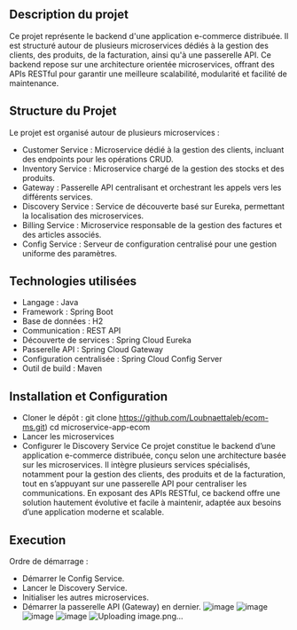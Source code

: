 ## Description du projet ##  
Ce projet représente le backend d'une application e-commerce distribuée. Il est structuré autour de plusieurs microservices dédiés à la gestion des clients, des produits, 
de la facturation, ainsi qu'à une passerelle API. Ce backend repose sur une architecture orientée microservices, offrant des APIs RESTful pour garantir une meilleure scalabilité, modularité et facilité de maintenance.
## Structure du Projet ##
Le projet est organisé autour de plusieurs microservices :
 - Customer Service : Microservice dédié à la gestion des clients, incluant des endpoints pour les opérations CRUD.
 - Inventory Service : Microservice chargé de la gestion des stocks et des produits.
 - Gateway : Passerelle API centralisant et orchestrant les appels vers les différents services.
 - Discovery Service : Service de découverte basé sur Eureka, permettant la localisation des microservices.
 - Billing Service : Microservice responsable de la gestion des factures et des articles associés.
 - Config Service : Serveur de configuration centralisé pour une gestion uniforme des paramètres.
## Technologies utilisées ##
 - Langage : Java
 - Framework : Spring Boot
 - Base de données : H2
 - Communication : REST API
 - Découverte de services : Spring Cloud Eureka
 - Passerelle API : Spring Cloud Gateway
 - Configuration centralisée : Spring Cloud Config Server
 - Outil de build : Maven
## Installation et Configuration ##
 - Cloner le dépôt : git clone https://github.com/Loubnaettaleb/ecom-ms.git) cd microservice-app-ecom
 - Lancer les microservices
 - Configurer le Discovery Service
Ce projet constitue le backend d’une application e-commerce distribuée, conçu selon une architecture basée sur les microservices.
Il intègre plusieurs services spécialisés, notamment pour la gestion des clients, des produits et de la facturation,
tout en s’appuyant sur une passerelle API pour centraliser les communications. En exposant des APIs RESTful,
ce backend offre une solution hautement évolutive et facile à maintenir, adaptée aux besoins d’une application moderne et scalable.
## Execution ##
Ordre de démarrage :
  - Démarrer le Config Service.
  - Lancer le Discovery Service.
  - Initialiser les autres microservices.
  - Démarrer la passerelle API (Gateway) en dernier.
![image](https://github.com/user-attachments/assets/8263157b-1f65-4ad1-8c2c-3b94443ebe77)
![image](https://github.com/user-attachments/assets/10537bdb-0476-4385-b439-6509b1b9d777)
![image](https://github.com/user-attachments/assets/db3e690b-f85c-45d5-94b1-95022219a2c8)
![image](https://github.com/user-attachments/assets/25e58464-428d-4b2d-b830-a006c10266d3)
![Uploading image.png…]()




